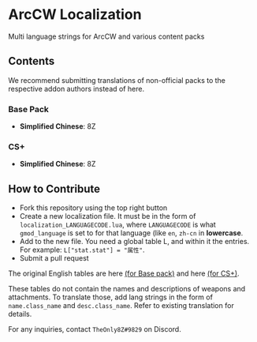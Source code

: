 # ArcCW Localization
Multi language strings for ArcCW and various content packs

## Contents

We recommend submitting translations of non-official packs to the respective addon authors instead of here.

### Base Pack

- **Simplified Chinese**: 8Z

### CS+

- **Simplified Chinese**: 8Z

## How to Contribute

- Fork this repository using the top right button
- Create a new localization file. It must be in the form of `localization_LANGUAGECODE.lua`, where `LANGUAGECODE` is what `gmod_language` is set to for that language (like `en`, `zh-cn` in **lowercase**.
- Add to the new file. You need a global table L, and within it the entries. For example: `L["stat.stat"] = "属性"`.
- Submit a pull request

The original English tables are here [(for Base pack)](https://github.com/HaodongMo/ArcCW/blob/master/lua/arccw/shared/languages/base_en.lua) and here [(for CS+)](https://github.com/HaodongMo/ArcCW-CS-/blob/master/lua/arccw/shared/languages/csp_en.lua).

These tables do not contain the names and descriptions of weapons and attachments. To translate those, add lang strings in the form of `name.class_name` and `desc.class_name`. Refer to existing translation for details.

For any inquiries, contact `TheOnly8Z#9829` on Discord.
